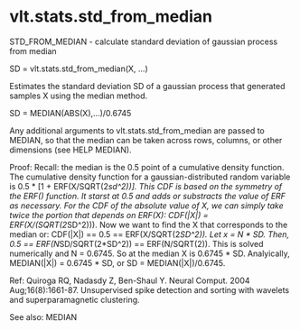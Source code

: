 # vlt.stats.std_from_median

  STD_FROM_MEDIAN - calculate standard deviation of gaussian process from median
 
  SD = vlt.stats.std_from_median(X, ...)
 
  Estimates the standard deviation SD of a gaussian process that generated
  samples X using the median method.
 
  SD = MEDIAN(ABS(X),...)/0.6745
 
  Any additional arguments to vlt.stats.std_from_median are passed to MEDIAN, so
  that the median can be taken across rows, columns, or other dimensions
  (see HELP MEDIAN).
 
  Proof: 
    Recall: the median is the 0.5 point of a cumulative density function.
    The cumulative density function for a gaussian-distributed random variable
    is 0.5 * [1 + ERF(X/SQRT(2*sd^2))]. This CDF is based on the symmetry of
    the ERF() function. It starst at 0.5 and adds or substracts the value of
    ERF as necessary. For the CDF of the absolute value of X, we can simply take
    twice the portion that depends on ERF(X):
    CDF(|X|) = ERF(X/(SQRT(2*SD^2))). Now we want to find the X that corresponds
    to the median or:
    CDF(|X|) == 0.5 == ERF(X/SQRT(2*SD^2)). 
    Let x = N * SD. Then,
    0.5 == ERF(N*SD/SQRT(2*SD^2)) == ERF(N/SQRT(2)). This is solved
    numerically and N = 0.6745. So at the median X is 0.6745 * SD.
    Analyically, MEDIAN(|X|) = 0.6745 * SD, or SD = MEDIAN(|X|)/0.6745.
    
  Ref:  Quiroga RQ, Nadasdy Z, Ben-Shaul Y.
        Neural Comput. 2004 Aug;16(8):1661-87.
        Unsupervised spike detection and sorting with wavelets and
        superparamagnetic clustering.
 
  See also: MEDIAN
